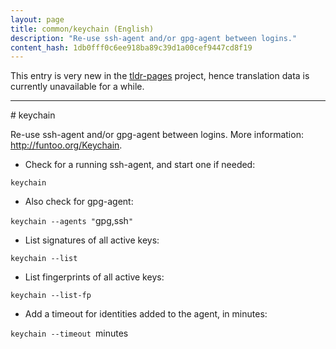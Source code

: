 ```yaml
---
layout: page
title: common/keychain (English)
description: "Re-use ssh-agent and/or gpg-agent between logins."
content_hash: 1db0fff0c6ee918ba89c39d1a00cef9447cd8f19
---
```


This entry is very new in the [tldr-pages](https://github.com/tldr-pages/tldr) project, hence translation data is currently unavailable for a while.

<hr># keychain

Re-use ssh-agent and/or gpg-agent between logins.
More information: <http://funtoo.org/Keychain>.

- Check for a running ssh-agent, and start one if needed:

`keychain`

- Also check for gpg-agent:

`keychain --agents "`<span class="tldr-var badge badge-pill bg-dark-lm bg-white-dm text-white-lm text-dark-dm font-weight-bold">gpg,ssh</span>`"`

- List signatures of all active keys:

`keychain --list`

- List fingerprints of all active keys:

`keychain --list-fp`

- Add a timeout for identities added to the agent, in minutes:

`keychain --timeout `<span class="tldr-var badge badge-pill bg-dark-lm bg-white-dm text-white-lm text-dark-dm font-weight-bold">minutes</span>
